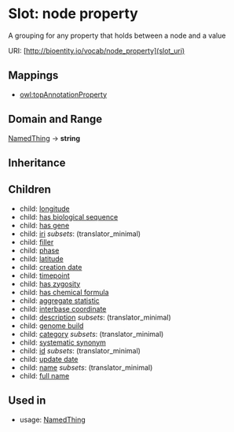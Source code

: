 # Slot: node property


A grouping for any property that holds between a node and a value

URI: [http://bioentity.io/vocab/node_property](slot_uri)
## Mappings

 * [owl:topAnnotationProperty](http://purl.obolibrary.org/obo/owl_topAnnotationProperty)
## Domain and Range

[NamedThing](NamedThing.md) -> **string**
## Inheritance

## Children

 *  child: [longitude](longitude.md)
 *  child: [has biological sequence](has_biological_sequence.md)
 *  child: [has gene](has_gene.md)
 *  child: [iri](iri.md) *subsets*: (translator_minimal)
 *  child: [filler](filler.md)
 *  child: [phase](phase.md)
 *  child: [latitude](latitude.md)
 *  child: [creation date](creation_date.md)
 *  child: [timepoint](timepoint.md)
 *  child: [has zygosity](has_zygosity.md)
 *  child: [has chemical formula](has_chemical_formula.md)
 *  child: [aggregate statistic](aggregate_statistic.md)
 *  child: [interbase coordinate](interbase_coordinate.md)
 *  child: [description](description.md) *subsets*: (translator_minimal)
 *  child: [genome build](genome_build.md)
 *  child: [category](category.md) *subsets*: (translator_minimal)
 *  child: [systematic synonym](systematic_synonym.md)
 *  child: [id](id.md) *subsets*: (translator_minimal)
 *  child: [update date](update_date.md)
 *  child: [name](name.md) *subsets*: (translator_minimal)
 *  child: [full name](full_name.md)
## Used in

 *  usage: [NamedThing](NamedThing.md)
